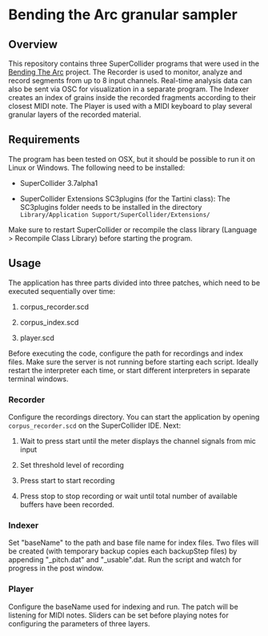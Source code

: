 Bending the Arc granular sampler
================================

Overview
--------
This  repository contains three SuperCollider programs that were used in the [Bending The Arc](http://www.fluxprojects.org/flux-night-2015-dream/#/granular-sampler/) project. The Recorder is used to monitor, analyze and record segments from up to 8 input channels. Real-time analysis data can also be sent via OSC for visualization in a separate program. The Indexer creates an index of grains inside the recorded fragments according to their closest MIDI note. The Player is used with a MIDI keyboard to play several granular layers of the recorded material.



Requirements
------------

The program has been tested on OSX, but it should be possible to run it on Linux or Windows. The following need to be installed:

* SuperCollider 3.7alpha1

* SuperCollider Extensions SC3plugins (for the Tartini class): <Link>
The SC3plugins folder needs to be installed in the directory ``Library/Application Support/SuperCollider/Extensions/``

Make sure to restart SuperCollider or recompile the class library (Language > Recompile Class Library) before starting the program.


Usage
-----

The application has three parts divided into three patches, which need to be executed sequentially over time: 

1) corpus_recorder.scd

2) corpus_index.scd

3) player.scd

Before executing the code, configure the path for recordings and index files. Make sure the server is not running before starting each script. Ideally restart the interpreter each time, or start different interpreters in separate terminal windows.


###  Recorder
Configure the recordings directory. You can start the application by opening `corpus_recorder.scd` on the SuperCollider IDE. Next:

1) Wait to press start until the meter displays the channel signals from mic input

2) Set threshold level of recording

3) Press start to start recording

4) Press stop to stop recording or wait until total number of available buffers have been recorded.

###  Indexer
Set "baseName" to the path and base file name for index files. Two files will be created (with temporary backup copies each backupStep files) by appending "_pitch.dat" and "_usable".dat. Run the script and watch for progress in the post window.

###  Player
Configure the baseName used for indexing and run. The patch will be listening for MIDI notes. Sliders can be set before playing notes for configuring the parameters of three layers.

